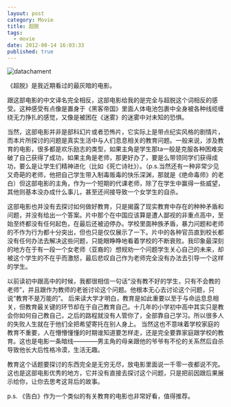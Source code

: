 ```yaml
---
layout: post
category: Movie
title: 超脱
tags:
  - movie
date: 2012-08-14 16:03:33
published: true
---
```


<img src="http://upload.wikimedia.org/wikipedia/en/thumb/2/20/Detachment_poster.jpg/220px-Detachment_poster.jpg" title="datachament" />


《超脱》是我近期看过的最灰暗的电影。

跟这部电影的中文译名完全相反，这部电影给我的是完全与超脱这个词相反的感受。这种感受有点像是置身于《黑客帝国》里面人体电池包裹中全身被各种线缆缠绕无力挣扎的感觉，又像是被困在《迷雾》的迷雾中对未知的恐惧。


当然，这部电影并非是部科幻片或者恐怖片，它实际上是带点纪实风格的剧情片，而本片所探讨的问题是真实生活中与人们息息相关的教育问题。一般来说，涉及教育的电影，很多都是欢乐励志的类型，如果主角是学生那ta一般是克服各种困难突破了自己获得了成功，如果主角是老师，那更好办了，要是么带领同学们获得成功，要么是让学生们精神进化（比如《死亡诗社》）。（p.s.当然还有一种非常少见又奇葩的老师，他把自己学生带入制毒贩毒的快乐深渊，那就是《绝命毒师》的老白）但这部电影的主角，作为一个短期的代课老师，除了在学生中赢得一些威望，其他则基本没办成什么事儿，甚至还间接导致一个女学生的自杀。


这部电影也并没有去探讨如何做好教育，只是揭露了现实教育中存在的种种矛盾和问题，并没有给出一个答案。片中那个在中国应该算是遭人鄙视的非重点高中，至始至终都没有任何起色，在最后还被迫停办。学校里面种族矛盾，暴力问题和老师的不作为行为都十分突出，但也只是仅仅展示了一下。片中的各种官员直到校长都没有任何办法去解决这些问题，只能眼睁睁地看着学校的不断衰败。我印象最深刻的地方在于有一段一个女老师（亚裔的）想规劝一个问题学生关心自己的未来，却被这个学生的不在乎而激怒，最后悲叹自己作为老师完全没有办法去引导一个这样的学生。


以前读初中跟高中的时候，我都很相信一句话“没有教不好的学生，只有不会教的老师”，并且跟作为教师的老爸讨论这个问题。他根本无心去讨论这个问题，只说“教育不是万能的”。 后来读大学才明白，教育是如此重要以至于与命运息息相关，但教育最关键的环节却在于自己教育自己。十几年的小学初中高中其实只是教会你如何自己教自己，之后的路程就没有人管你了，全部靠自己学习。所以很多人的失败人生就在于他们全把希望寄托在别人身上。 当然这也不意味着学校家庭的教育不重要，人在懵懵懂懂的时期谁知道要怎样走，还是完全要靠家庭跟学校的教育。这也是电影一条暗线————男主角的母亲跟他的爷爷有不伦的关系然后自杀导致他长大后性格冷漠，生活无趣。


教育这个话题要探讨的东西完全是无穷无尽，放电影里面说一千零一夜都说不完。这也是这部电影优秀的地方，它并没有直接去探讨这个问题，只是把前因跟后果展示给你，让你去思考这背后的故事。


p.s. 《告白》作为一个类似的有关教育的电影也非常好看，值得推荐。
